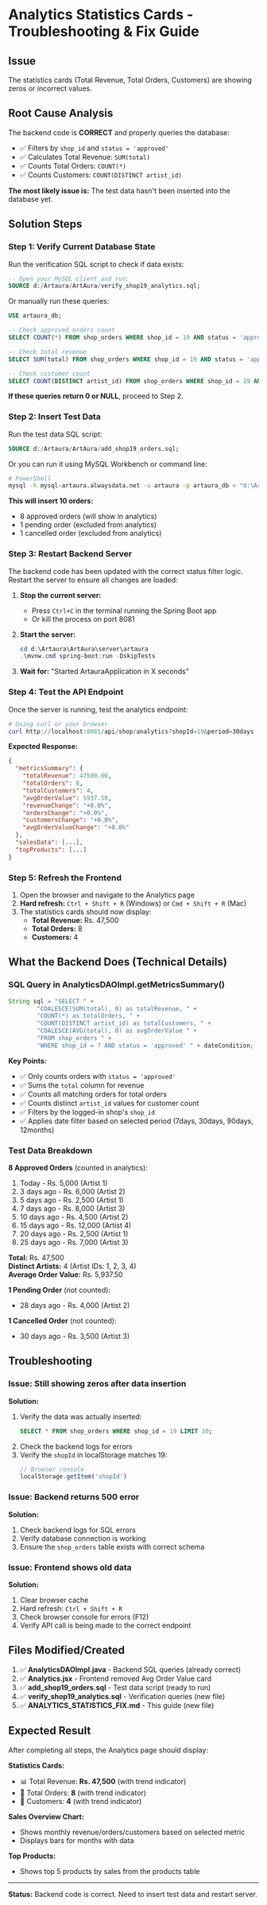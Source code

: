 # Analytics Statistics Cards - Troubleshooting & Fix Guide

## Issue
The statistics cards (Total Revenue, Total Orders, Customers) are showing zeros or incorrect values.

## Root Cause Analysis
The backend code is **CORRECT** and properly queries the database:
- ✅ Filters by `shop_id` and `status = 'approved'`
- ✅ Calculates Total Revenue: `SUM(total)`
- ✅ Counts Total Orders: `COUNT(*)`
- ✅ Counts Customers: `COUNT(DISTINCT artist_id)`

**The most likely issue is:** The test data hasn't been inserted into the database yet.

## Solution Steps

### Step 1: Verify Current Database State

Run the verification SQL script to check if data exists:

```sql
-- Open your MySQL client and run:
SOURCE d:/Artaura/ArtAura/verify_shop19_analytics.sql;
```

Or manually run these queries:

```sql
USE artaura_db;

-- Check approved orders count
SELECT COUNT(*) FROM shop_orders WHERE shop_id = 19 AND status = 'approved';

-- Check total revenue
SELECT SUM(total) FROM shop_orders WHERE shop_id = 19 AND status = 'approved';

-- Check customer count
SELECT COUNT(DISTINCT artist_id) FROM shop_orders WHERE shop_id = 19 AND status = 'approved';
```

**If these queries return 0 or NULL**, proceed to Step 2.

### Step 2: Insert Test Data

Run the test data SQL script:

```sql
SOURCE d:/Artaura/ArtAura/add_shop19_orders.sql;
```

Or you can run it using MySQL Workbench or command line:

```bash
# PowerShell
mysql -h mysql-artaura.alwaysdata.net -u artaura -p artaura_db < "d:\Artaura\ArtAura\add_shop19_orders.sql"
```

**This will insert 10 orders:**
- 8 approved orders (will show in analytics)
- 1 pending order (excluded from analytics)
- 1 cancelled order (excluded from analytics)

### Step 3: Restart Backend Server

The backend code has been updated with the correct status filter logic. Restart the server to ensure all changes are loaded:

1. **Stop the current server:**
   - Press `Ctrl+C` in the terminal running the Spring Boot app
   - Or kill the process on port 8081

2. **Start the server:**
   ```powershell
   cd d:\Artaura\ArtAura\server\artaura
   .\mvnw.cmd spring-boot:run -DskipTests
   ```

3. **Wait for:** "Started ArtauraApplication in X seconds"

### Step 4: Test the API Endpoint

Once the server is running, test the analytics endpoint:

```powershell
# Using curl or your browser
curl http://localhost:8081/api/shop/analytics?shopId=19&period=30days
```

**Expected Response:**
```json
{
  "metricsSummary": {
    "totalRevenue": 47500.00,
    "totalOrders": 8,
    "totalCustomers": 4,
    "avgOrderValue": 5937.50,
    "revenueChange": "+0.0%",
    "ordersChange": "+0.0%",
    "customersChange": "+0.0%",
    "avgOrderValueChange": "+0.0%"
  },
  "salesData": [...],
  "topProducts": [...]
}
```

### Step 5: Refresh the Frontend

1. Open the browser and navigate to the Analytics page
2. **Hard refresh:** `Ctrl + Shift + R` (Windows) or `Cmd + Shift + R` (Mac)
3. The statistics cards should now display:
   - **Total Revenue:** Rs. 47,500
   - **Total Orders:** 8
   - **Customers:** 4

## What the Backend Does (Technical Details)

### SQL Query in AnalyticsDAOImpl.getMetricsSummary()

```java
String sql = "SELECT " +
        "COALESCE(SUM(total), 0) as totalRevenue, " +
        "COUNT(*) as totalOrders, " +
        "COUNT(DISTINCT artist_id) as totalCustomers, " +
        "COALESCE(AVG(total), 0) as avgOrderValue " +
        "FROM shop_orders " +
        "WHERE shop_id = ? AND status = 'approved' " + dateCondition;
```

**Key Points:**
- ✅ Only counts orders with `status = 'approved'`
- ✅ Sums the `total` column for revenue
- ✅ Counts all matching orders for total orders
- ✅ Counts distinct `artist_id` values for customer count
- ✅ Filters by the logged-in shop's `shop_id`
- ✅ Applies date filter based on selected period (7days, 30days, 90days, 12months)

### Test Data Breakdown

**8 Approved Orders** (counted in analytics):
1. Today - Rs. 5,000 (Artist 1)
2. 3 days ago - Rs. 6,000 (Artist 2)
3. 5 days ago - Rs. 2,500 (Artist 1)
4. 7 days ago - Rs. 8,000 (Artist 3)
5. 10 days ago - Rs. 4,500 (Artist 2)
6. 15 days ago - Rs. 12,000 (Artist 4)
7. 20 days ago - Rs. 2,500 (Artist 1)
8. 25 days ago - Rs. 7,000 (Artist 3)

**Total:** Rs. 47,500  
**Distinct Artists:** 4 (Artist IDs: 1, 2, 3, 4)  
**Average Order Value:** Rs. 5,937.50

**1 Pending Order** (not counted):
- 28 days ago - Rs. 4,000 (Artist 2)

**1 Cancelled Order** (not counted):
- 30 days ago - Rs. 3,500 (Artist 3)

## Troubleshooting

### Issue: Still showing zeros after data insertion

**Solution:**
1. Verify the data was actually inserted:
   ```sql
   SELECT * FROM shop_orders WHERE shop_id = 19 LIMIT 10;
   ```
2. Check the backend logs for errors
3. Verify the `shopId` in localStorage matches 19:
   ```javascript
   // Browser console
   localStorage.getItem('shopId')
   ```

### Issue: Backend returns 500 error

**Solution:**
1. Check backend logs for SQL errors
2. Verify database connection is working
3. Ensure the `shop_orders` table exists with correct schema

### Issue: Frontend shows old data

**Solution:**
1. Clear browser cache
2. Hard refresh: `Ctrl + Shift + R`
3. Check browser console for errors (F12)
4. Verify API call is being made to the correct endpoint

## Files Modified/Created

1. ✅ **AnalyticsDAOImpl.java** - Backend SQL queries (already correct)
2. ✅ **Analytics.jsx** - Frontend removed Avg Order Value card
3. ✅ **add_shop19_orders.sql** - Test data script (ready to run)
4. ✅ **verify_shop19_analytics.sql** - Verification queries (new file)
5. ✅ **ANALYTICS_STATISTICS_FIX.md** - This guide (new file)

## Expected Result

After completing all steps, the Analytics page should display:

**Statistics Cards:**
- 📊 Total Revenue: **Rs. 47,500** (with trend indicator)
- 🛒 Total Orders: **8** (with trend indicator)
- 👥 Customers: **4** (with trend indicator)

**Sales Overview Chart:**
- Shows monthly revenue/orders/customers based on selected metric
- Displays bars for months with data

**Top Products:**
- Shows top 5 products by sales from the products table

---

**Status:** Backend code is correct. Need to insert test data and restart server.

